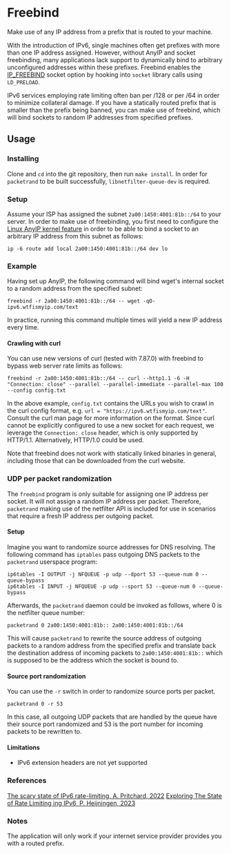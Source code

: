 # Freebind
Make use of any IP address from a prefix that is routed to your machine.

With the introduction of IPv6, single machines often get prefixes with more than one IP address assigned. However, without AnyIP and socket freebinding, many applications lack support to dynamically bind to arbitrary unconfigured addresses within these prefixes. Freebind enables the [IP\_FREEBIND](http://man7.org/linux/man-pages/man7/ip.7.html) socket option by hooking into `socket` library calls using `LD_PRELOAD`.

IPv6 services employing rate limiting often ban per /128 or per /64 in order to minimize collateral damage. If you have a statically routed prefix that is smaller than the prefix being banned, you can make use of freebind, which will bind sockets to random IP addresses from specified prefixes.

## Usage
### Installing
Clone and `cd` into the git repository, then run `make install`. In order for `packetrand` to be built successfully, `libnetfilter-queue-dev` is required.
### Setup
Assume your ISP has assigned the subnet `2a00:1450:4001:81b::/64` to your server. In order to make use of freebinding, you first need to configure the [Linux AnyIP kernel feature](https://git.kernel.org/cgit/linux/kernel/git/torvalds/linux.git/commit/?id=ab79ad14a2d51e95f0ac3cef7cd116a57089ba82) in order to be able to bind a socket to an arbitrary IP address from this subnet as follows:

```
ip -6 route add local 2a00:1450:4001:81b::/64 dev lo
```

### Example
Having set up AnyIP, the following command will bind wget's internal socket to a random address from the specified subnet:
```
freebind -r 2a00:1450:4001:81b::/64 -- wget -qO- ipv6.wtfismyip.com/text
```
In practice, running this command multiple times will yield a new IP address every time.

#### Crawling with curl
You can use new versions of curl (tested with 7.87.0) with freebind to bypass web server rate limits as follows:
```
freebind -r 2a00:1450:4001:81b::/64 -- curl --http1.1 -6 -H "Connection: close" --parallel --parallel-immediate --parallel-max 100 --config config.txt
```
In the above example, `config.txt` contains the URLs you wish to crawl in the curl config format, e.g. `url = "https://ipv6.wtfismyip.com/text"`. Consult the curl man page for more information on the format. Since curl cannot be explicitly configured to use a new socket for each request, we leverage the `Connection: close` header, which is only supported by HTTP/1.1. Alternatively, HTTP/1.0 could be used.

Note that freebind does not work with statically linked binaries in general, including those that can be downloaded from the curl website.

### UDP per packet randomization
The `freebind` program is only suitable for assigning one IP address per socket. It will not assign a random IP address per packet. Therefore, `packetrand` making use of the netfilter API is included for use in scenarios that require a fresh IP address per outgoing packet.

#### Setup
Imagine you want to randomize source addresses for DNS resolving. The following command has `iptables` pass outgoing DNS packets to the `packetrand` userspace program:
```
ip6tables -I OUTPUT -j NFQUEUE -p udp --dport 53 --queue-num 0 --queue-bypass
ip6tables -I INPUT -j NFQUEUE -p udp --sport 53 --queue-num 0 --queue-bypass
```
Afterwards, the `packetrand` daemon could be invoked as follows, where 0 is the netfilter queue number:
```
packetrand 0 2a00:1450:4001:81b:: 2a00:1450:4001:81b::/64
```
This will cause `packetrand` to rewrite the source address of outgoing packets to a random address from the specified prefix and translate back the destination address of incoming packets to `2a00:1450:4001:81b::` which is supposed to be the address which the socket is bound to.

#### Source port randomization
You can use the `-r` switch in order to randomize source ports per packet.
```
packetrand 0 -r 53
```
In this case, all outgoing UDP packets that are handled by the queue have their source port randomized and 53 is the port number for incoming packets to be rewritten to.

#### Limitations
- IPv6 extension headers are not yet supported

### References
[The scary state of IPv6 rate-limiting, A. Pritchard, 2022](https://adam-p.ca/blog/2022/02/ipv6-rate-limiting/)
[Exploring The State of Rate Limiting ing IPv6, P. Heijningen, 2023](http://essay.utwente.nl/96014/1/van%20Heijningen_BA_EEMCS.pdf)

### Notes
The application will only work if your internet service provider provides you with a routed prefix.
